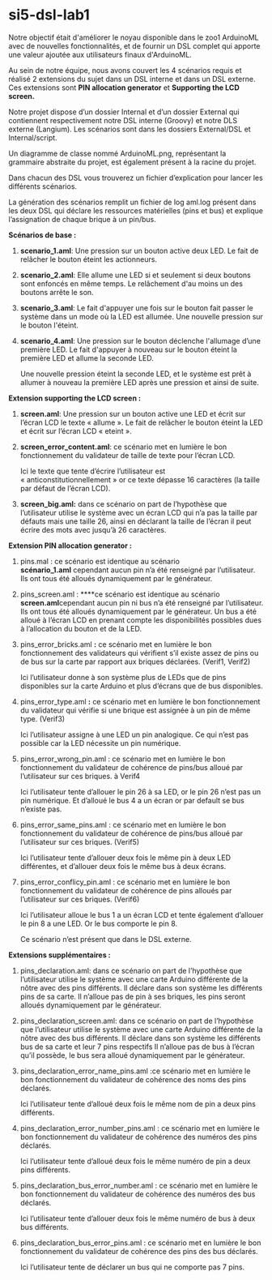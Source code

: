 # si5-dsl-lab1

Notre objectif était d'améliorer le noyau disponible dans le zoo1 ArduinoML avec de nouvelles fonctionnalités, et de fournir un DSL complet qui apporte une valeur ajoutée aux utilisateurs finaux d'ArduinoML.

Au sein de notre équipe, nous avons couvert les 4 scénarios requis et réalisé 2 extensions du sujet dans un DSL interne et dans un DSL externe. Ces extensions sont **PIN allocation generator** et **Supporting the LCD screen.**

Notre projet dispose d’un dossier Internal et d’un dossier External qui contiennent respectivement notre DSL interne (Groovy) et notre DLS externe (Langium). Les scénarios sont dans les dossiers External/DSL et Internal/script.

Un diagramme de classe nommé ArduinoML.png, représentant la grammaire abstraite du projet, est également présent à la racine du projet.

Dans chacun des DSL vous trouverez un fichier d’explication pour lancer les différents scénarios.

La génération des scénarios remplit un fichier de log aml.log présent dans les deux DSL qui déclare les ressources matérielles (pins et bus) et explique l’assignation de chaque brique à un pin/bus.

**Scénarios de base :**

1. **scenario_1.aml**: Une pression sur un bouton active deux LED. Le fait de relâcher le bouton éteint les actionneurs.
2. **scenario_2.aml**: Elle allume une LED si et seulement si deux boutons sont enfoncés en même temps. Le relâchement d'au moins un des boutons arrête le son.
3. **scenario_3.aml**: Le fait d'appuyer une fois sur le bouton fait passer le système dans un mode où la LED est allumée. Une nouvelle pression sur le bouton l'éteint.
4. **scenario_4.aml**: Une pression sur le bouton déclenche l'allumage d’une première LED. Le fait d'appuyer à nouveau sur le bouton éteint la première LED et allume la seconde LED.
    
    Une nouvelle pression éteint la seconde LED, et le système est prêt à allumer à nouveau la première LED après une pression et ainsi de suite.
    

**Extension supporting the LCD screen :**

1. **screen.aml**: Une pression sur un bouton active une LED et écrit sur l’écran LCD le texte « allume ». Le fait de relâcher le bouton éteint la LED et écrit sur l’écran LCD « eteint ».
2. **screen_error_content.aml**: ce scénario met en lumière le bon fonctionnement du validateur de taille de texte pour l’écran LCD.
    
    Ici le texte que tente d’écrire l’utilisateur est « anticonstitutionnellement » or ce texte dépasse 16 caractères (la taille par défaut de l’écran LCD).
    
3. ****screen_big.aml:**** dans ce scénario on part de l’hypothèse que l’utilisateur utilise le système avec un écran LCD qui n’a pas la taille par défauts mais une taille 26, ainsi en déclarant la taille de l’écran il peut écrire des mots avec jusqu’à 26 caractères.

**Extension PIN allocation generator :**

1. pins.mal : ce scénario est identique au scénario **scénario_1.aml** cependant aucun pin n’a été renseigné par l’utilisateur. Ils ont tous été alloués dynamiquement par le générateur.
2. pins_screen.aml : ****ce scénario est identique au scénario **screen.aml**cependant aucun pin ni bus n’a été renseigné par l’utilisateur. Ils ont tous été alloués dynamiquement par le générateur. Un bus a été alloué à l’écran LCD en prenant compte les disponibilités possibles dues à l’allocation du bouton et de la LED.
3. pins_error_bricks.aml **:** ce scénario met en lumière le bon fonctionnement des validateurs qui vérifient s’il existe assez de pins ou de bus sur la carte par rapport aux briques déclarées. (Verif1, Verif2)
    
    Ici l’utilisateur donne à son système plus de LEDs que de pins disponibles sur la carte Arduino et plus d’écrans que de bus disponibles.
    
4. pins_error_type.aml **:** ce scénario met en lumière le bon fonctionnement du validateur qui vérifie si une brique est assignée à un pin de même type. (Verif3)
    
    Ici l’utilisateur assigne à une LED un pin analogique. Ce qui n’est pas possible car la LED nécessite un pin numérique.
    
5. pins_error_wrong_pin.aml : ce scénario met en lumière le bon fonctionnement du validateur de cohérence de pins/bus alloué par l’utilisateur sur ces briques. à Verif4
    
    Ici l’utilisateur tente d’allouer le pin 26 à sa LED, or le pin 26 n’est pas un pin numérique. Et d’alloué le bus 4 a un écran or par default se bus n’existe pas.
    
6. pins_error_same_pins.aml : ce scénario met en lumière le bon fonctionnement du validateur de cohérence de pins/bus alloué par l’utilisateur sur ces briques. (Verif5)
    
    Ici l’utilisateur tente d’allouer deux fois le même pin à deux LED différentes, et d’allouer deux fois le même bus à deux écrans.
    
7. pins_error_conflicy_pin.aml : ce scénario met en lumière le bon fonctionnement du validateur de cohérence de pins alloués par l’utilisateur sur ces briques. (Verif6)
    
    Ici l’utilisateur alloue le bus 1 a un écran LCD et tente également d’allouer le pin 8 a une LED. Or le bus comporte le pin 8.
    
    Ce scénario n’est présent que dans le DSL externe.
    

**Extensions supplémentaires :**

1. pins_declaration.aml: dans ce scénario on part de l’hypothèse que l’utilisateur utilise le système avec une carte Arduino différente de la nôtre avec des pins différents. Il déclare dans son système les différents pins de sa carte. Il n’alloue pas de pin à ses briques, les pins seront alloués dynamiquement par le générateur.
2. pins_declaration_screen.aml: dans ce scénario on part de l’hypothèse que l’utilisateur utilise le système avec une carte Arduino différente de la nôtre avec des bus différents. Il déclare dans son système les différents bus de sa carte et leur 7 pins respectifs Il n’alloue pas de bus à l’écran qu’il possède, le bus sera alloué dynamiquement par le générateur.
3. pins_declaration_error_name_pins.aml :ce scénario met en lumière le bon fonctionnement du validateur de cohérence des noms des pins déclarés.
    
    Ici l’utilisateur tente d’alloué deux fois le même nom de pin a deux pins différents.
    
4. pins_declaration_error_number_pins.aml : ce scénario met en lumière le bon fonctionnement du validateur de cohérence des numéros des pins déclarés.
    
    Ici l’utilisateur tente d’alloué deux fois le même numéro de pin a deux pins différents.
    
5. pins_declaration_bus_error_number.aml : ce scénario met en lumière le bon fonctionnement du validateur de cohérence des numéros des bus déclarés.
    
    Ici l’utilisateur tente d’allouer deux fois le même numéro de bus à deux bus différents.
    
6. pins_declaration_bus_error_pins.aml : ce scénario met en lumière le bon fonctionnement du validateur de cohérence des pins des bus déclarés.
    
    Ici l’utilisateur tente de déclarer un bus qui ne comporte pas 7 pins.